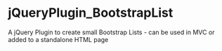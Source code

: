 # jQueryPlugin_BootstrapList
A jQuery Plugin to create small Bootstrap Lists - can be used in MVC or added to a standalone HTML page
